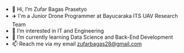 - 👋 Hi, I’m Zufar Bagas Prasetyo
- :airplane:  I'm a Junior Drone Programmer at Bayucaraka ITS UAV Research Team
- 👀 I’m interested in IT and Engineering
- 🌱 I’m currently learning Data Science and Back-End Development
- 📫 Reach me via my email zufarbagas28@gmail.com

<!---
Zufaruu/Zufaruu is a ✨ special ✨ repository because its `README.md` (this file) appears on your GitHub profile.
You can click the Preview link to take a look at your changes.
--->
